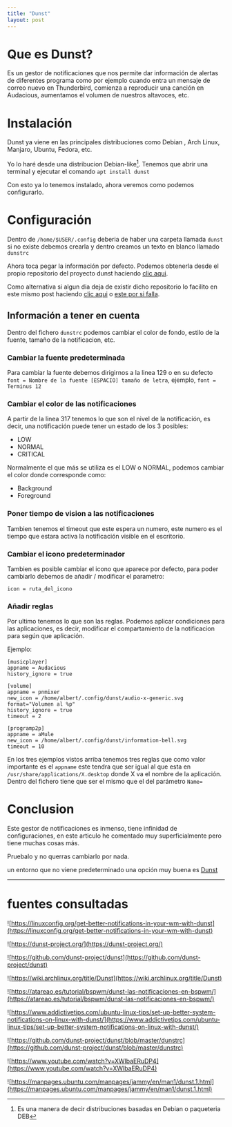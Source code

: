 ```yaml
---
title: "Dunst"
layout: post
---
```

# Que es Dunst?

Es un gestor de notificaciones que nos permite dar información de alertas de diferentes programa como por ejemplo cuando entra un mensaje de correo nuevo en Thunderbird, comienza a reproducir una canción en Audacious, aumentamos el volumen de nuestros altavoces, etc.

# Instalación

Dunst ya viene en las principales distribuciones como Debian , Arch Linux, Manjaro, Ubuntu, Fedora, etc.

Yo lo haré desde una distribucion Debian-like[^1]. Tenemos que abrir una terminal y ejecutar el comando `apt install dunst`

Con esto ya lo tenemos instalado, ahora veremos como podemos configurarlo.

# Configuración

Dentro de `/home/$USER/.config` deberia de haber una carpeta llamada `dunst` si no existe debemos crearla y dentro creamos un texto en blanco llamado `dunstrc`

Ahora toca pegar la información por defecto. Podemos obtenerla desde el propio repositorio del proyecto dunst haciendo [clic aqui](https://github.com/dunst-project/dunst/blob/master/dunstrc).

Como alternativa si algun dia deja de existir dicho repositorio lo facilito en este mismo post haciendo [clic aqui](https://github.com/LoneWolf93/lonewolf93.github.io/blob/master/_config-files-by-default/dunstrc) o [este por si falla](https://paste.debian.net/hidden/429a39c4/).

## Información a tener en cuenta

Dentro del fichero `dunstrc` podemos cambiar el color de fondo, estilo de la fuente, tamaño de la notificacion, etc.

### Cambiar la fuente predeterminada
Para cambiar la fuente debemos dirigirnos a la linea 129 o en su defecto `font = Nombre de la fuente [ESPACIO] tamaño de letra`, ejemplo, `font = Terminus 12`

### Cambiar el color de las notificaciones

A partir de la linea 317 tenemos lo que son el nivel de la notificación, es decir, una notificación puede tener un estado de los 3 posibles:

- LOW
- NORMAL
- CRITICAL

Normalmente el que más se utiliza es el LOW o NORMAL, podemos cambiar el color donde corresponde como:

- Background
- Foreground

### Poner tiempo de vision a las notificaciones

Tambien tenemos el timeout que este espera un numero, este numero es el tiempo que estara activa la notificación visible en el escritorio.

### Cambiar el icono predeterminador

Tambien es posible cambiar el icono que aparece por defecto, para poder cambiarlo debemos de añadir / modificar el parametro:

`icon = ruta_del_icono`

### Añadir reglas

Por ultimo tenemos lo que son las reglas. Podemos aplicar condiciones para las aplicaciones, es decir, modificar el compartamiento de la notificacion para según que aplicación.

Ejemplo:

```
[musicplayer]
appname = Audacious
history_ignore = true
```

```
[volume]
appname = pnmixer
new_icon = /home/albert/.config/dunst/audio-x-generic.svg
format="Volumen al %p"
history_ignore = true
timeout = 2
```

```
[programp2p]
appname = aMule
new_icon = /home/albert/.config/dunst/information-bell.svg
timeout = 10
```


En los tres ejemplos vistos arriba tenemos tres reglas que como valor importante es el `appname` este tendra que ser igual al que esta en `/usr/share/applications/X.desktop` donde X va el nombre de la aplicación. Dentro del fichero tiene que ser el mismo que el del parámetro `Name=`


# Conclusion

Este gestor de notificaciones es inmenso, tiene infinidad de configuraciones, en este articulo he comentado muy superficialmente pero tiene muchas cosas más.

Pruebalo y no querras cambiarlo por nada.

[^1]: Es una manera de decir distribuciones basadas en Debian o paqueteria DEB

un entorno que no viene predeterminado una opción muy buena es [Dunst](https://dunst-project.org/)

---
# fuentes consultadas

![https://linuxconfig.org/get-better-notifications-in-your-wm-with-dunst](https://linuxconfig.org/get-better-notifications-in-your-wm-with-dunst)

![https://dunst-project.org/](https://dunst-project.org/)

![https://github.com/dunst-project/dunst](https://github.com/dunst-project/dunst)

![https://wiki.archlinux.org/title/Dunst](https://wiki.archlinux.org/title/Dunst)

![https://atareao.es/tutorial/bspwm/dunst-las-notificaciones-en-bspwm/](https://atareao.es/tutorial/bspwm/dunst-las-notificaciones-en-bspwm/)

![https://www.addictivetips.com/ubuntu-linux-tips/set-up-better-system-notifications-on-linux-with-dunst/](https://www.addictivetips.com/ubuntu-linux-tips/set-up-better-system-notifications-on-linux-with-dunst/)

![https://github.com/dunst-project/dunst/blob/master/dunstrc](https://github.com/dunst-project/dunst/blob/master/dunstrc)

![https://www.youtube.com/watch?v=XWlbaERuDP4](https://www.youtube.com/watch?v=XWlbaERuDP4)

![https://manpages.ubuntu.com/manpages/jammy/en/man1/dunst.1.html](https://manpages.ubuntu.com/manpages/jammy/en/man1/dunst.1.html)
